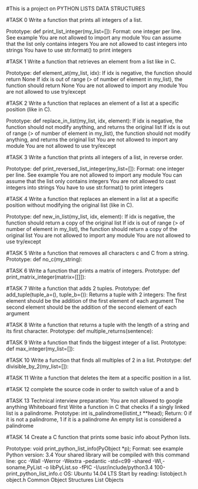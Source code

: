 #This is a project on PYTHON LISTS DATA STRUCTURES

#TASK 0
Write a function that prints all integers of a list.

Prototype: def print_list_integer(my_list=[]):
Format: one integer per line. See example
You are not allowed to import any module
You can assume that the list only contains integers
You are not allowed to cast integers into strings
You have to use str.format() to print integers

#TASK 1
Write a function that retrieves an element from a list like in C.

Prototype: def element_at(my_list, idx):
If idx is negative, the function should return None
If idx is out of range (> of number of element in my_list), the function should return None
You are not allowed to import any module
You are not allowed to use try/except

#TASK 2
Write a function that replaces an element of a list at a specific position (like in C).

Prototype: def replace_in_list(my_list, idx, element):
If idx is negative, the function should not modify anything, and returns the original list
If idx is out of range (> of number of element in my_list), the function should not modify 
anything, and returns the original list
You are not allowed to import any module
You are not allowed to use try/except

#TASK 3
Write a function that prints all integers of a list, in reverse order.

Prototype: def print_reversed_list_integer(my_list=[]):
Format: one integer per line. See example
You are not allowed to import any module
You can assume that the list only contains integers
You are not allowed to cast integers into strings
You have to use str.format() to print integers

#TASK 4
Write a function that replaces an element in a list at a specific position without modifying the original list (like in C).

Prototype: def new_in_list(my_list, idx, element):
If idx is negative, the function should return a copy of the original list
If idx is out of range (> of number of element in my_list), the function should return a copy of the original list
You are not allowed to import any module
You are not allowed to use try/except

#TASK 5
Write a function that removes all characters c and C from a string.
Prototype: def no_c(my_string):

#TASK 6
Write a function that prints a matrix of integers.
Prototype: def print_matrix_integer(matrix=[[]]):

#TASK 7
Write a function that adds 2 tuples.
Prototype: def add_tuple(tuple_a=(), tuple_b=()):
Returns a tuple with 2 integers:
The first element should be the addition of the first element of each argument
The second element should be the addition of the second element of each argument

#TASK 8
Write a function that returns a tuple with the length of a string and its first character.
Prototype: def multiple_returns(sentence):

#TASK 9
Write a function that finds the biggest integer of a list.
Prototype: def max_integer(my_list=[]):

#TASK 10
Write a function that finds all multiples of 2 in a list.
Prototype: def divisible_by_2(my_list=[]):

#TASK 11
Write a function that deletes the item at a specific position in a list.

#TASK 12
complete the source code in order to switch value of a and b

#TASK 13
Technical interview preparation:
You are not allowed to google anything
Whiteboard first
Write a function in C that checks if a singly linked list is a palindrome.
Prototype: int is_palindrome(listint_t **head);
Return: 0 if it is not a palindrome, 1 if it is a palindrome
An empty list is considered a palindrome

#TASK 14
Create a C function that prints some basic info about Python lists.

Prototype: void print_python_list_info(PyObject *p);
Format: see example
Python version: 3.4
Your shared library will be compiled with this command line: 
gcc -Wall -Werror -Wextra -pedantic -std=c99 -shared -Wl,-soname,PyList -o libPyList.so -fPIC -I/usr/include/python3.4 100-print_python_list_info.c
OS: Ubuntu 14.04 LTS
Start by reading:
listobject.h
object.h
Common Object Structures
List Objects
